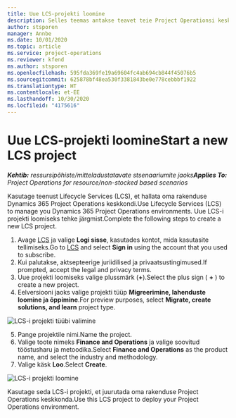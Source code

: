 ```yaml
---
title: Uue LCS-projekti loomine
description: Selles teemas antakse teavet teie Project Operationsi keskkonna jaoks LCS-is uue projekti loomise kohta.
author: stsporen
manager: Annbe
ms.date: 10/01/2020
ms.topic: article
ms.service: project-operations
ms.reviewer: kfend
ms.author: stsporen
ms.openlocfilehash: 595fda369fe19a69604fc4ab694cb844f45076b5
ms.sourcegitcommit: 625878bf48ea530f3381843be0e778cebbbf1922
ms.translationtype: HT
ms.contentlocale: et-EE
ms.lasthandoff: 10/30/2020
ms.locfileid: "4175616"
---
```

# <a name="start-a-new-lcs-project"></a><span data-ttu-id="c04d1-103">Uue LCS-projekti loomine</span><span class="sxs-lookup"><span data-stu-id="c04d1-103">Start a new LCS project</span></span>

<span data-ttu-id="c04d1-104">_**Kehtib:** ressursipõhiste/mitteladustatavate stsenaariumite jaoks_</span><span class="sxs-lookup"><span data-stu-id="c04d1-104">_**Applies To:** Project Operations for resource/non-stocked based scenarios_</span></span>

<span data-ttu-id="c04d1-105">Kasutage teenust Lifecycle Services (LCS), et hallata oma rakenduse Dynamics 365 Project Operations keskkondi.</span><span class="sxs-lookup"><span data-stu-id="c04d1-105">Use Lifecycle Services (LCS) to manage you Dynamics 365 Project Operations environments.</span></span> <span data-ttu-id="c04d1-106">Uue LCS-i projekti loomiseks tehke järgmist.</span><span class="sxs-lookup"><span data-stu-id="c04d1-106">Complete the following steps to create a new LCS project.</span></span>

1. <span data-ttu-id="c04d1-107">Avage [LCS](https://lcs.dynamics.com/Logon/Index) ja valige **Logi sisse**, kasutades kontot, mida kasutasite tellimiseks.</span><span class="sxs-lookup"><span data-stu-id="c04d1-107">Go to [LCS](https://lcs.dynamics.com/Logon/Index) and select **Sign in** using the account that you used to subscribe.</span></span>
2. <span data-ttu-id="c04d1-108">Kui palutakse, aktsepteerige juriidilised ja privaatsustingimused.</span><span class="sxs-lookup"><span data-stu-id="c04d1-108">If prompted, accept the legal and privacy terms.</span></span>
3. <span data-ttu-id="c04d1-109">Uue projekti loomiseks valige plussmärk (**+**).</span><span class="sxs-lookup"><span data-stu-id="c04d1-109">Select the plus sign ( **+** ) to create a new project.</span></span>
4. <span data-ttu-id="c04d1-110">Eelversiooni jaoks valige projekti tüüp **Migreerimine, lahenduste loomine ja õppimine**.</span><span class="sxs-lookup"><span data-stu-id="c04d1-110">For preview purposes, select **Migrate, create solutions, and learn** project type.</span></span>

  ![LCS-i projekti tüübi valimine](./media/create-lcs-1.png)

5. <span data-ttu-id="c04d1-112">Pange projektile nimi.</span><span class="sxs-lookup"><span data-stu-id="c04d1-112">Name the project.</span></span> 
6. <span data-ttu-id="c04d1-113">Valige toote nimeks **Finance and Operations** ja valige soovitud tööstusharu ja metoodika.</span><span class="sxs-lookup"><span data-stu-id="c04d1-113">Select **Finance and Operations** as the product name, and select the industry and methodology.</span></span> 
7. <span data-ttu-id="c04d1-114">Valige käsk **Loo**.</span><span class="sxs-lookup"><span data-stu-id="c04d1-114">Select **Create**.</span></span>

![LCS-i projekti loomine](./media/create-lcs-2.png)

<span data-ttu-id="c04d1-116">Kasutage seda LCS-i projekti, et juurutada oma rakenduse Project Operations keskkonda.</span><span class="sxs-lookup"><span data-stu-id="c04d1-116">Use this LCS project to deploy your Project Operations environment.</span></span>

